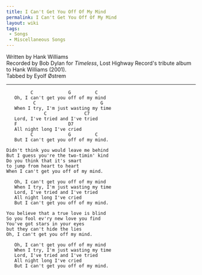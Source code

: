```yaml
---
title: I Can't Get You Off Of My Mind
permalink: I Can't Get You Off Of My Mind
layout: wiki
tags:
 - Songs
 - Miscellaneous Songs
---
```


Written by Hank Williams  
Recorded by Bob Dylan for *Timeless*, Lost Highway Record's tribute
album to Hank Williams (2001).  
Tabbed by Eyolf Østrem

* * * * *

             C             G         C
       Oh, I can't get you off of my mind
              C                        G
       When I try, I'm just wasting my time
                  C              C7
       Lord, I've tried and I've tried
       F                   D7
       All night long I've cried
             C             G         C
       But I can't get you off of my mind.

    Didn't think you would leave me behind
    But I guess you're the two-timin' kind
    Do you think that it's smart
    to jump from heart to heart
    When I can't get you off of my mind.

       Oh, I can't get you off of my mind
       When I try, I'm just wasting my time
       Lord, I've tried and I've tried
       All night long I've cried
       But I can't get you off of my mind.

    You believe that a true love is blind
    So you fool ev'ry new love you find
    You've got stars in your eyes
    but they can't hide the lies
    Oh, I can't get you off my mind.

       Oh, I can't get you off of my mind
       When I try, I'm just wasting my time
       Lord, I've tried and I've tried
       All night long I've cried
       But I can't get you off of my mind.
